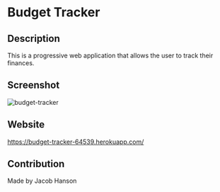 # Budget Tracker

## Description
This is a progressive web application that allows the user to track their finances.

## Screenshot
![budget-tracker](https://user-images.githubusercontent.com/89164466/151678344-ee69a4c0-d7f0-4508-b352-03502e81959c.png)

## Website
https://budget-tracker-64539.herokuapp.com/

## Contribution
Made by Jacob Hanson
